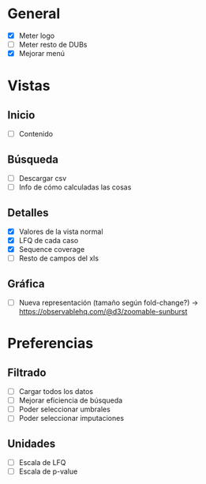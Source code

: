 # General

* [x] Meter logo
* [ ] Meter resto de DUBs
* [x] Mejorar menú

# Vistas

## Inicio

* [ ] Contenido

## Búsqueda

* [ ] Descargar csv
* [ ] Info de cómo calculadas las cosas

## Detalles

* [x] Valores de la vista normal
* [x] LFQ de cada caso
* [x] Sequence coverage
* [ ] Resto de campos del xls

## Gráfica

* [ ] Nueva representación (tamaño según fold-change?) -> https://observablehq.com/@d3/zoomable-sunburst

# Preferencias

## Filtrado

* [ ] Cargar todos los datos
* [ ] Mejorar eficiencia de búsqueda
* [ ] Poder seleccionar umbrales
* [ ] Poder seleccionar imputaciones

## Unidades

* [ ] Escala de LFQ
* [ ] Escala de p-value